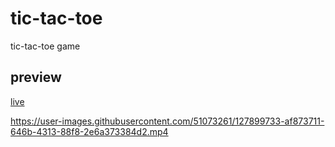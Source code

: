 # tic-tac-toe
tic-tac-toe game

## preview
[live](https://kamquoss.github.io/tic-tac-toe/)


https://user-images.githubusercontent.com/51073261/127899733-af873711-646b-4313-88f8-2e6a373384d2.mp4


